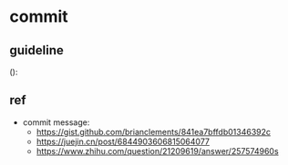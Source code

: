 # commit



## guideline

<type>(<scope>): <subject>

<blank line>

<body>

<blank line>

<footer>



## ref

- commit message: 
  - https://gist.github.com/brianclements/841ea7bffdb01346392c
  - https://juejin.cn/post/6844903606815064077
  - https://www.zhihu.com/question/21209619/answer/257574960s